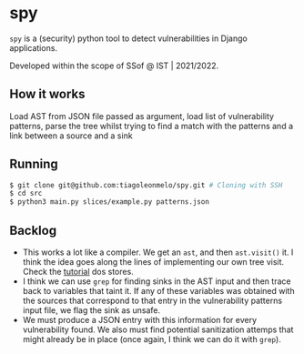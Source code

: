 # spy
`spy` is a (security) python tool to detect vulnerabilities in Django applications.

Developed within the scope of SSof @ IST | 2021/2022.

## How it works
Load AST from JSON file passed as argument, load list of vulnerability patterns, parse the tree whilst trying to find a match with the patterns and a link between a source and a sink

## Running
```bash
$ git clone git@github.com:tiagoleonmelo/spy.git # Cloning with SSH
$ cd src
$ python3 main.py slices/example.py patterns.json
```

## Backlog
* This works a lot like a compiler. We get an `ast`, and then `ast.visit()` it. I think the idea goes along the lines of implementing our own tree visit. Check the [tutorial](https://greentreesnakes.readthedocs.io/en/latest/manipulating.html) dos stores.
* I think we can use `grep` for finding sinks in the AST input and then trace back to variables that taint it. If any of these variables was obtained with the sources that correspond to that entry in the vulnerability patterns input file, we flag the sink as unsafe.
* We must produce a JSON entry with this information for every vulnerability found. We also must find potential sanitization attemps that might already be in place (once again, I think we can do it with `grep`).
